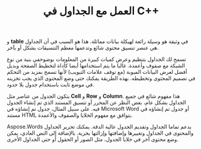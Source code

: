 ﻿---
title: العمل مع الجداول في C++
second_title: Aspose.Words ل C++
articleTitle: العمل مع الجداول
linktitle: العمل مع الجداول
description: "كيفية العمل مع الجداول في C++. تقديم للعمل مع الجداول ومفاهيم عقدة الجدول في Aspose.Words ل C++."
type: docs
weight: 190
url: /ar/cpp/working-with-tables/
---

و **table** في وثيقة هو وسيلة رائعة لهيكلة بيانات مماثلة. هذا هو السبب في أن الجداول هي عنصر تنسيق محتوى شائع وتدعمها معظم التنسيقات بشكل أو بآخر.

تسمح لك الجداول بتنظيم وعرض كميات كبيرة من المعلومات بوضوحفي بنية من نوع الشبكة مع صفوف وأعمدة. غالبا ما يتم استخدامها أيضا كأداة لتخطيط الصفحة وبديل أفضل لعرض البيانات المبوبة (مع توقف علامات التبويب) لأنها تسمح بمزيد من التحكم في تصميم المحتوى وتخطيطه. بهذه الطريقة يمكنك حتى وضع المحتوى الذي يجب تخزينه في موضع ثابت باستخدام جدول بلا حدود.

يتكون الجدول من عناصر مثل **Cell** و **Row** و **Column**. هذا مفهوم شائع في جميع الجداول بشكل عام، بغض النظر عن المحرر أو تنسيق المستند الذي تم إنشاء الجدول فيه. على سبيل المثال، جدول تم إنشاؤه في Microsoft Word أو جدول تم إنشاؤه في مستند HTML يتوافق مع مفهوم الخلايا والصفوف والأعمدة.

Aspose.Words يدعم تماما الجداول وتقديم الجدول عالية الدقة. يمكنك تحرير الجداول والمحتوى في الجداول وتغييرها وإضافتها وإزالتها بحرية. بالإضافة إلى النص العادي، يمكن وضع محتوى آخر في خلايا الجدول، مثل الصور أو الحقول أو حتى الجداول الأخرى.